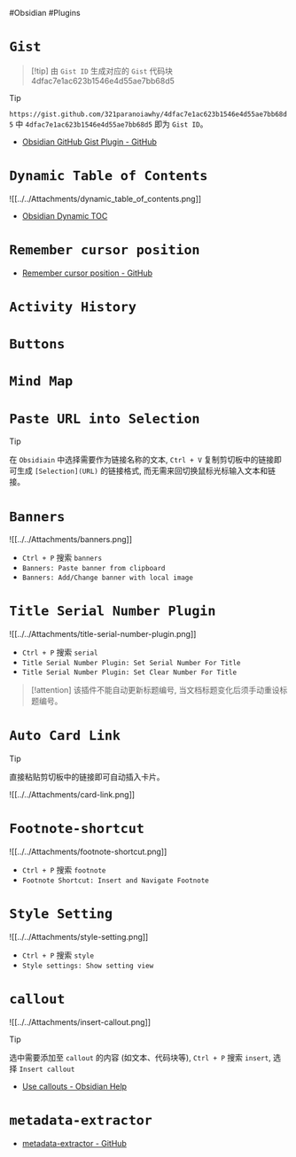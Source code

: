 #Obsidian #Plugins
# `Gist`

> [!tip] 由 `Gist ID` 生成对应的 `Gist` 代码块
> 4dfac7e1ac623b1546e4d55ae7bb68d5

> [!tip]
> `https://gist.github.com/321paranoiawhy/4dfac7e1ac623b1546e4d55ae7bb68d5` 中 `4dfac7e1ac623b1546e4d55ae7bb68d5` 即为 `Gist ID`。

- [Obsidian GitHub Gist Plugin - GitHub](https://github.com/linjunpop/obsidian-gist)

# `Dynamic Table of Contents`

![[../../Attachments/dynamic_table_of_contents.png]]

- [Obsidian Dynamic TOC](https://github.com/Aidurber/obsidian-plugin-dynamic-toc)

# `Remember cursor position`

- [Remember cursor position - GitHub](https://github.com/dy-sh/obsidian-remember-cursor-position)

# `Activity History`

# `Buttons`

# `Mind Map`

# `Paste URL into Selection`

> [!tip]
> 在 `Obsidiain` 中选择需要作为链接名称的文本, `Ctrl + V` 复制剪切板中的链接即可生成 `[Selection](URL)` 的链接格式, 而无需来回切换鼠标光标输入文本和链接。

# `Banners`

![[../../Attachments/banners.png]]

- `Ctrl + P` 搜索 `banners`
- `Banners: Paste banner from clipboard`
- `Banners: Add/Change banner with local image`

# `Title Serial Number Plugin `

![[../../Attachments/title-serial-number-plugin.png]]

- `Ctrl + P` 搜索 `serial`
- `Title Serial Number Plugin: Set Serial Number For Title`
- `Title Serial Number Plugin: Set Clear Number For Title`

> [!attention]
> 该插件不能自动更新标题编号, 当文档标题变化后须手动重设标题编号。

# `Auto Card Link`

> [!tip]
> 直接粘贴剪切板中的链接即可自动插入卡片。

![[../../Attachments/card-link.png]]

# `Footnote-shortcut`

![[../../Attachments/footnote-shortcut.png]]

- `Ctrl + P` 搜索 `footnote`
- `Footnote Shortcut: Insert and Navigate Footnote`

# `Style Setting`

![[../../Attachments/style-setting.png]]

- `Ctrl + P` 搜索 `style` 
- `Style settings: Show setting view`

# `callout`

![[../../Attachments/insert-callout.png]]

> [!tip]
> 选中需要添加至 `callout` 的内容 (如文本、代码块等),  `Ctrl + P` 搜索 `insert`, 选择 `Insert callout`

- [Use callouts - Obsidian Help](https://help.obsidian.md/How+to/Use+callouts)

# `metadata-extractor`

- [metadata-extractor - GitHub](https://github.com/kometenstaub/metadata-extractor)